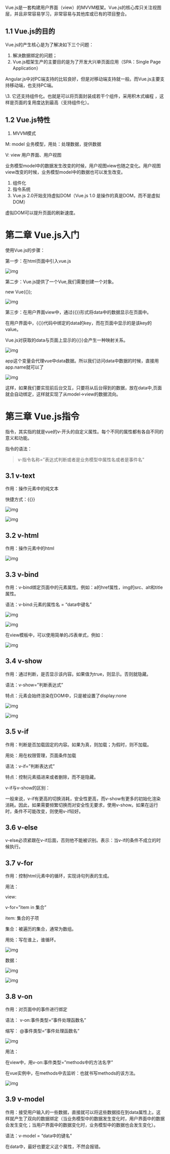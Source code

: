 Vue.js是一套构建用户界面（view）的MVVM框架。Vue.js的核心库只关注视图层，并且非常容易学习，非常容易与其他库或已有的项目整合。

## **1.1 Vue.js的目的**

Vue.js的产生核心是为了解决如下三个问题：

1. 解决数据绑定的问题；
2. Vue.js框架生产的主要目的是为了开发大兴单页面应用（SPA：Single Page Application）

Angular.js中对PC端支持的比较良好，但是对移动端支持就一般。而Vue.js主要支持移动端，也支持PC端。

\3. 它还支持组件化。也就是可以将页面封装成若干个组件，采用积木式编程 ，这样是页面的复用度达到最高（支持组件化）。

## **1.2 Vue.js特性**

1. MVVM模式

M: model  业务模型，用处：处理数据，提供数据

V: view   用户界面、用户视图

 

业务模型model中的数据发生改变的时候，用户视图view也随之变化。用户视图view改变的时候，业务模型model中的数据也可以发生改变。

1. 组件化
2. 指令系统
3. Vue.js 2.0开始支持虚拟DOM（Vue.js 1.0 是操作的真是DOM，而不是虚拟DOM）

虚拟DOM可以提升页面的刷新速度。

# 第二章 **Vue.js入门**

使用Vue.js的步骤：

第一步：在html页面中引入vue.js

 ![img](https://images2015.cnblogs.com/blog/1068445/201612/1068445-20161223175652011-706477383.png)

 

 

第二步：Vue.js提供了一个Vue,我们需要创建一个对象。

new Vue({});

 ![img](https://images2015.cnblogs.com/blog/1068445/201612/1068445-20161223175705323-300739305.png)

 

第三步：在用户界面view中，通过{{}}形式将data中的数据显示在页面中。

在用户界面中，{{}}代码中绑定的data的key，而在页面中显示的是该key的value。

Vue.js对获取的data与页面上显示的{{}}会产生一种映射关系。

 ![img](https://images2015.cnblogs.com/blog/1068445/201612/1068445-20161223175713917-710719079.png)

 

 

app这个变量会代理vue中data数据。所以我们访问data中数据的时候，直接用app.name就可以了

 ![img](https://images2015.cnblogs.com/blog/1068445/201612/1068445-20161223175720292-209844523.png)

 

 

这样，如果我们要实现前后台交互，只要将从后台得到的数据，放在data中,页面就会自动绑定，这样就实现了从model->view的数据流向。

# 第三章 **Vue.js指令**

指令，其实指的就是vue的v-开头的自定义属性。每个不同的属性都有各自不同的意义和功能。

指令的语法：

>v-指令名称=”表达式判断或者是业务模型中属性名或者是事件名”

## **3.1 v-text**

作用：操作元素中的纯文本

快捷方式：{{}}

 ![img](https://images2015.cnblogs.com/blog/1068445/201612/1068445-20161223175733057-2011075779.png)

![img](https://images2015.cnblogs.com/blog/1068445/201612/1068445-20161223175738682-293555636.png)

 

 

 

 

## **3.2 v-html**

作用：操作元素中的html

 ![img](https://images2015.cnblogs.com/blog/1068445/201612/1068445-20161223175748776-595731520.png)

 

 

 

## **3.3 v-bind**

作用：v-bind绑定页面中的元素属性。例如：a的href属性，img的src、alt和title属性。

语法：v-bind:元素的属性名 = “data中键名”

 ![img](https://images2015.cnblogs.com/blog/1068445/201612/1068445-20161223175804448-1603921850.png)

 

 

 

 ![img](https://images2015.cnblogs.com/blog/1068445/201612/1068445-20161223175815198-2132014713.png)

 

在view模板中，可以使用简单的JS表单式，例如：

 

 ![img](https://images2015.cnblogs.com/blog/1068445/201612/1068445-20161223175820604-436970395.png)

 

## **3.4 v-show**

作用：通过判断，是否显示该内容。如果值为true，则显示。否则就隐藏。

语法：v-show=”判断表达式”

特点：元素会始终渲染在DOM中，只是被设置了display:none

 ![img](https://images2015.cnblogs.com/blog/1068445/201612/1068445-20161223175829589-886582459.png)

![img](https://images2015.cnblogs.com/blog/1068445/201612/1068445-20161223175839167-1398346329.png)

 

 

 

 

 

## **3.5 v-if** 

作用：判断是否加载固定的内容。如果为真，则加载；为假时，则不加载。

用处：用在权限管理，页面条件加载

语法：v-if=”判断表达式”

特点：控制元素插进来或者删除，而不是隐藏。

 

v-if与v-show的区别：

一般来说，v-if有更高的切换消耗，安全性更高，而v-show有更多的初始化渲染消耗。因此，如果需要频繁切换而对安全性无要求，使用v-show。如果在运行时，条件不可能改变，则使用v-if较好。

 

## **3.6 v-else**

v-else必须紧跟在v-if后面，否则他不能被识别。表示：当v-if的条件不成立的时候执行。

 

## **3.7 v-for**

作用：控制html元素中的循环，实现诗句列表的生成。

用法：

view:

v-for=”item in 集合”

 

item: 集合的子项

集合：被遍历的集合，通常为数组。

用处：写在谁上，谁循环。

 ![img](https://images2015.cnblogs.com/blog/1068445/201612/1068445-20161223175849214-1169307537.png)

 

 

 

数据：

 

 ![img](https://images2015.cnblogs.com/blog/1068445/201612/1068445-20161223175854995-1855078175.png)

![img](https://images2015.cnblogs.com/blog/1068445/201612/1068445-20161223175908182-387190923.png)

 

 

 

 

 

## **3.8 v-on**

作用：对页面中的事件进行绑定

语法： v-on:事件类型=“事件处理函数名”

缩写： @事件类型=“事件处理函数名”

 

 ![img](https://images2015.cnblogs.com/blog/1068445/201612/1068445-20161223175914432-203826402.png)

 

 

用法：

在view中，用v-on:事件类型=”methods中的方法名字”

在vue实例中，在methods中去监听：也就书写methods的该方法。

 

 ![img](https://images2015.cnblogs.com/blog/1068445/201612/1068445-20161223175921073-1423532112.png)

 

 

 

## **3.9 v-model**

作用：接受用户输入的一些数据，直接就可以将这些数据挂在到data属性上。这样就产生了双向的数据绑定（当业务模型中的数据发生变化时，用户界面中的数据会发生变化；当用户界面中的数据变化时，业务模型中的数据也会发生变化）。

语法：v-model = “data中的键名”

在data中，最好也要定义这个属性，不然会报错。